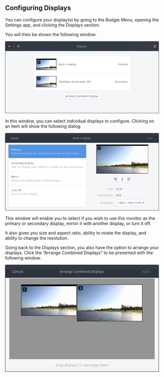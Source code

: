 ## Configuring Displays

You can configure your display(s) by going to the Budgie Menu, opening the Settings app, and clicking the Displays section.

You will then be shown the following window.

![Displays Overview](../../images/managing-your-system/displays-overview.png)

In this window, you can select individual displays to configure. Clicking on an item will show the following dialog.

![Individual Display Settings](../../images/managing-your-system/individual-display-settings.png)

This window will enable you to select if you wish to use this monitor as the primary or secondary display, mirror it with another display, or turn it off.

It also gives you size and aspect ratio, ability to rotate the display, and ability to change the resolution.

Going back to the Displays section, you also have the option to arrange your displays. Click the “Arrange Combined Displays” to be presented with the following window.

![Arrange Combined Displays](../../images/managing-your-system/arrange-displays.png)
